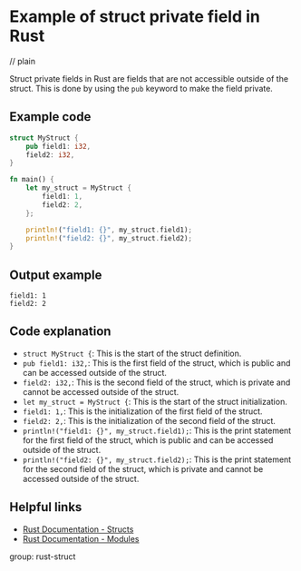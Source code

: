 # Example of struct private field in Rust
// plain

Struct private fields in Rust are fields that are not accessible outside of the struct. This is done by using the `pub` keyword to make the field private.

## Example code

```rust
struct MyStruct {
    pub field1: i32,
    field2: i32,
}

fn main() {
    let my_struct = MyStruct {
        field1: 1,
        field2: 2,
    };

    println!("field1: {}", my_struct.field1);
    println!("field2: {}", my_struct.field2);
}
```

## Output example

```
field1: 1
field2: 2
```

## Code explanation

- `struct MyStruct {`: This is the start of the struct definition.
- `pub field1: i32,`: This is the first field of the struct, which is public and can be accessed outside of the struct.
- `field2: i32,`: This is the second field of the struct, which is private and cannot be accessed outside of the struct.
- `let my_struct = MyStruct {`: This is the start of the struct initialization.
- `field1: 1,`: This is the initialization of the first field of the struct.
- `field2: 2,`: This is the initialization of the second field of the struct.
- `println!("field1: {}", my_struct.field1);`: This is the print statement for the first field of the struct, which is public and can be accessed outside of the struct.
- `println!("field2: {}", my_struct.field2);`: This is the print statement for the second field of the struct, which is private and cannot be accessed outside of the struct.

## Helpful links
- [Rust Documentation - Structs](https://doc.rust-lang.org/book/ch05-00-structs.html)
- [Rust Documentation - Modules](https://doc.rust-lang.org/book/ch07-00-modules.html)

group: rust-struct
